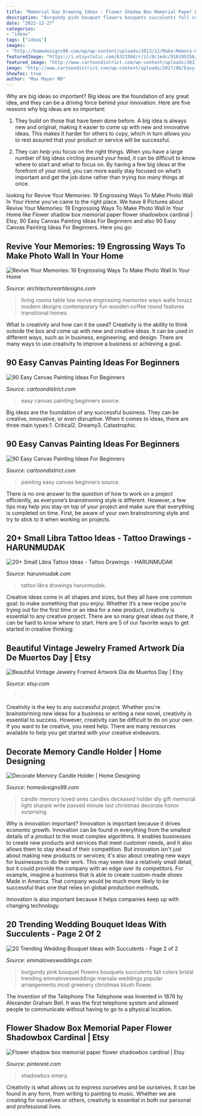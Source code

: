 ```yaml
---
title: "Memorial Day Drawing Ideas : Flower Shadow Box Memorial Paper Flower Shadowbox Cardinal"
description: "Burgundy pink bouquet flowers bouquets succulents fall colors bridal trending emmalovesweddings marsala weddings popular arrangements most greenery christmas blush flower"
date: "2022-12-27"
categories:
- "ideas"
tags: ["ideas"]
images:
- "http://homedesigns99.com/wp/wp-content/uploads/2013/12/Make-Memory-Candle.jpg"
featuredImage: "https://i.etsystatic.com/6321504/r/il/8c1e4c/916195156/il_1588xN.916195156_kn3d.jpg"
featured_image: "http://www.cartoondistrict.com/wp-content/uploads/2017/06/Easy-Canvas-Painting-Ideas-For-Beginners0201.jpg"
image: "http://www.cartoondistrict.com/wp-content/uploads/2017/06/Easy-Canvas-Painting-Ideas-For-Beginners21-1.jpg"
ShowToc: true
author: "Max Mayer MD"
---
```



Why are big ideas so important?
Big ideas are the foundation of any great idea, and they can be a driving force behind your innovation. Here are five reasons why big ideas are so important:
1. They build on those that have been done before. A big idea is always new and original, making it easier to come up with new and innovative ideas. This makes it harder for others to copy, which in turn allows you to rest assured that your product or service will be successful.

2. They can help you focus on the right things. When you have a large number of big ideas circling around your head, it can be difficult to know where to start and what to focus on. By having a few big ideas at the forefront of your mind, you can more easily stay focused on what’s important and get the job done rather than trying too many things at once.

	

		
looking for Revive Your Memories: 19 Engrossing Ways To Make Photo Wall In Your Home you've came to the right place. We have 8 Pictures about Revive Your Memories: 19 Engrossing Ways To Make Photo Wall In Your Home like Flower shadow box memorial paper flower shadowbox cardinal | Etsy, 90 Easy Canvas Painting Ideas For Beginners and also 90 Easy Canvas Painting Ideas For Beginners. Here you go:
		
    
## Revive Your Memories: 19 Engrossing Ways To Make Photo Wall In Your Home

<img loading=lazy src="http://www.architectureartdesigns.com/wp-content/uploads/2016/03/2-35.jpg" onerror="this.onerror=null;this.src='https://tse3.mm.bing.net/th?id=OIP.6XQM0u8lUAcewp55HA-I_gAAAA&amp;pid=15.1';" alt="Revive Your Memories: 19 Engrossing Ways To Make Photo Wall In Your Home">

_Source: architectureartdesigns.com_

>living rooms table low revive engrossing memories ways walls houzz modern designs contemporary fun wooden coffee round features transitional homes. 

	

What is creativity and how can it be used?
Creativity is the ability to think outside the box and come up with new and creative ideas. It can be used in different ways, such as in business, engineering, and design. There are many ways to use creativity to improve a business or achieving a goal.

    
## 90 Easy Canvas Painting Ideas For Beginners

<img loading=lazy src="http://www.cartoondistrict.com/wp-content/uploads/2017/06/Easy-Canvas-Painting-Ideas-For-Beginners21-1.jpg" onerror="this.onerror=null;this.src='https://tse1.mm.bing.net/th?id=OIP.4OkhfQN4teidQ5dAVEC1JwHaJ4&amp;pid=15.1';" alt="90 Easy Canvas Painting Ideas For Beginners">

_Source: cartoondistrict.com_

>easy canvas painting beginners source. 

	

Big ideas are the foundation of any successful business. They can be creative, innovative, or even disruptive. When it comes to ideas, there are three main types:1. Critical2. Dreamy3. Catastrophic.

    
## 90 Easy Canvas Painting Ideas For Beginners

<img loading=lazy src="http://www.cartoondistrict.com/wp-content/uploads/2017/06/Easy-Canvas-Painting-Ideas-For-Beginners0201.jpg" onerror="this.onerror=null;this.src='https://tse2.mm.bing.net/th?id=OIP.hI1Tv4Y6Y5t2unCN60fbQgHaLc&amp;pid=15.1';" alt="90 Easy Canvas Painting Ideas For Beginners">

_Source: cartoondistrict.com_

>painting easy canvas beginners source. 

	

There is no one answer to the question of how to work on a project efficiently, as everyone’s brainstroming style is different. However, a few tips may help you stay on top of your project and make sure that everything is completed on time. First, be aware of your own brainstroming style and try to stick to it when working on projects.

    
## 20+ Small Libra Tattoo Ideas - Tattoo Drawings - HARUNMUDAK

<img loading=lazy src="https://harunmudak.com/wp-content/uploads/2020/07/Libra-Tattoo-Ideas-Tattoo-Drawings-3-768x1024.jpg" onerror="this.onerror=null;this.src='https://tse4.mm.bing.net/th?id=OIP.eR44mFt95De7g5bUE21AnwHaJ4&amp;pid=15.1';" alt="20+ Small Libra Tattoo Ideas - Tattoo Drawings - HARUNMUDAK">

_Source: harunmudak.com_

>tattoo libra drawings harunmudak. 

	

Creative ideas come in all shapes and sizes, but they all have one common goal: to make something that you enjoy. Whether it’s a new recipe you’re trying out for the first time or an idea for a new product, creativity is essential to any creative project. There are so many great ideas out there, it can be hard to know where to start. Here are 5 of our favorite ways to get started in creative thinking: 

    
## Beautiful Vintage Jewelry Framed Artwork Día De Muertos Day | Etsy

<img loading=lazy src="https://i.etsystatic.com/6321504/r/il/8c1e4c/916195156/il_1588xN.916195156_kn3d.jpg" onerror="this.onerror=null;this.src='https://tse1.mm.bing.net/th?id=OIP.l7UHvvH9y9zV25n8Xcu1sgHaJ3&amp;pid=15.1';" alt="Beautiful Vintage Jewelry Framed Artwork Día de Muertos Day | Etsy">

_Source: etsy.com_

>. 

	

Creativity is the key to any successful project. Whether you're brainstorming new ideas for a business or writing a new novel, creativity is essential to success. However, creativity can be difficult to do on your own. If you want to be creative, you need help. There are many resources available to help you get started with your creative endeavors.

    
## Decorate Memory Candle Holder | Home Designing

<img loading=lazy src="http://homedesigns99.com/wp/wp-content/uploads/2013/12/Make-Memory-Candle.jpg" onerror="this.onerror=null;this.src='https://tse4.mm.bing.net/th?id=OIP.PSPm75OH0pa51VrGTNlFywHaLE&amp;pid=15.1';" alt="Decorate Memory Candle Holder | Home Designing">

_Source: homedesigns99.com_

>candle memory loved ones candles deceased holder diy gift memorial light sharpie write passed minute last christmas decorate honor surprising. 

	

Why is innovation important?
Innovation is important because it drives economic growth. Innovation can be found in everything from the smallest details of a product to the most complex algorithms. It enables businesses to create new products and services that meet customer needs, and it also allows them to stay ahead of their competition.
But innovation isn't just about making new products or services; it's also about creating new ways for businesses to do their work. This may seem like a relatively small detail, but it could provide the company with an edge over its competitors. For example, imagine a business that is able to create custom-made shoes Made in America. That company would be much more likely to be successful than one that relies on global production methods.

Innovation is also important because it helps companies keep up with changing technology.

    
## 20 Trending Wedding Bouquet Ideas With Succulents - Page 2 Of 2

<img loading=lazy src="https://emmalovesweddings.com/wp-content/uploads/2018/03/pink-and-burgundy-wedding-bouquet-with-succulents.jpg" onerror="this.onerror=null;this.src='https://tse4.mm.bing.net/th?id=OIP.z2ATfxni9jhdv86txRGPJAHaLF&amp;pid=15.1';" alt="20 Trending Wedding Bouquet Ideas with Succulents - Page 2 of 2">

_Source: emmalovesweddings.com_

>burgundy pink bouquet flowers bouquets succulents fall colors bridal trending emmalovesweddings marsala weddings popular arrangements most greenery christmas blush flower. 

	

The Invention of the Telephone
The Telephone was invented in 1876 by Alexander Graham Bell. It was the first telephone system and allowed people to communicate without having to go to a physical location.

    
## Flower Shadow Box Memorial Paper Flower Shadowbox Cardinal | Etsy

<img loading=lazy src="https://i.pinimg.com/736x/33/30/db/3330db3a555ac1fb27b2e67607e05c6e.jpg" onerror="this.onerror=null;this.src='https://tse4.mm.bing.net/th?id=OIP.ykZsm3-698FxzCa2Jr0lPwHaJ3&amp;pid=15.1';" alt="Flower shadow box memorial paper flower shadowbox cardinal | Etsy">

_Source: pinterest.com_

>shadowbox emery. 

	

Creativity is what allows us to express ourselves and be ourselves. It can be found in any form, from writing to painting to music. Whether we are creating for ourselves or others, creativity is essential in both our personal and professional lives.

